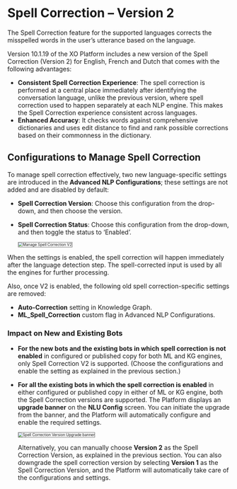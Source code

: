 # Spell Correction – Version 2

The Spell Correction feature for the supported languages corrects the misspelled words in the user’s utterance based on the language.

Version 10.1.19 of the XO Platform includes a new version of the Spell Correction (Version 2) for English, French and Dutch that comes with the following advantages:

* **Consistent Spell Correction Experience**: The spell correction is performed at a central place immediately after identifying the conversation language, unlike the previous version, where spell correction used to happen separately at each NLP engine. This makes the Spell Correction experience consistent across languages.
* **Enhanced Accuracy**: It checks words against comprehensive dictionaries and uses edit distance to find and rank possible corrections based on their commonness in the dictionary.


## Configurations to Manage Spell Correction

To manage spell correction effectively, two new language-specific settings are introduced in the **Advanced NLP Configurations**; these settings are not added and are disabled by default:  

* **Spell Correction Version**: Choose this configuration from the drop-down, and then choose the version.  
* **Spell Correction Status**: Choose this configuration from the drop-down, and then toggle the status to ‘Enabled’.

    <img src="../images/existing-bot-without-spell-correction-enabled.png" alt="Manage Spell Correction V2" title="Manage Spell Correction V2" style="border:1px solid gray; zoom:60%;">

When the settings is enabled, the spell correction will happen immediately after the language detection step. The spell-corrected input is used by all the engines for further processing.

Also, once V2 is enabled, the following old spell correction-specific settings are removed:

* **Auto-Correction** setting in Knowledge Graph.
* **ML_Spell_Correction** custom flag in Advanced NLP Configurations.


### Impact on New and Existing Bots

* **For the new bots and the existing bots in which spell correction is not enabled** in configured or published copy for both ML and KG engines, only Spell Correction V2 is supported. (Choose the configurations and enable the setting as explained in the previous section.)
* **For all the existing bots in which the spell correction is enabled** in either configured or published copy in either of ML or KG engine, both the Spell Correction versions are supported. The Platform displays an **upgrade banner** on the **NLU Config** screen. You can initiate the upgrade from the banner, and the Platform will automatically configure and enable the required settings.

    <img src="../images/upgrade-spell-version-banner.png" alt="Spell Correction Version Upgrade banner" title="Spell Correction Version Upgrade banner"  style="border:1px solid gray; zoom:60%;">

    Alternatively, you can manually choose **Version 2** as the Spell Correction Version, as explained in the previous section. You can also downgrade the spell correction version by selecting **Version 1** as the Spell Correction Version, and the Platform will automatically take care of the configurations and settings.